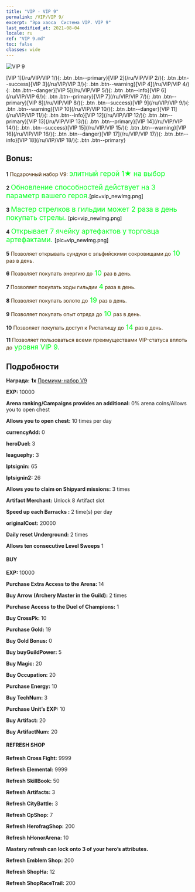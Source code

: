 ```yaml
---
title: "VIP - VIP 9"
permalink: /VIP/VIP 9/
excerpt: "Эра хаоса  Система VIP. VIP 9"
last_modified_at: 2021-08-04
locale: ru
ref: "VIP 9.md"
toc: false
classes: wide
---
```

 ![VIP 9](/images/x/chatPri_vipLv9.png)

 [VIP 1](/ru/VIP/VIP 1/){: .btn .btn--primary}[VIP 2](/ru/VIP/VIP 2/){: .btn .btn--success}[VIP 3](/ru/VIP/VIP 3/){: .btn .btn--warning}[VIP 4](/ru/VIP/VIP 4/){: .btn .btn--danger}[VIP 5](/ru/VIP/VIP 5/){: .btn .btn--info}[VIP 6](/ru/VIP/VIP 6/){: .btn .btn--primary}[VIP 7](/ru/VIP/VIP 7/){: .btn .btn--primary}[VIP 8](/ru/VIP/VIP 8/){: .btn .btn--success}[VIP 9](/ru/VIP/VIP 9/){: .btn .btn--warning}[VIP 10](/ru/VIP/VIP 10/){: .btn .btn--danger}[VIP 11](/ru/VIP/VIP 11/){: .btn .btn--info}[VIP 12](/ru/VIP/VIP 12/){: .btn .btn--primary}[VIP 13](/ru/VIP/VIP 13/){: .btn .btn--primary}[VIP 14](/ru/VIP/VIP 14/){: .btn .btn--success}[VIP 15](/ru/VIP/VIP 15/){: .btn .btn--warning}[VIP 16](/ru/VIP/VIP 16/){: .btn .btn--danger}[VIP 17](/ru/VIP/VIP 17/){: .btn .btn--info}[VIP 18](/ru/VIP/VIP 18/){: .btn .btn--primary}

## Bonus: 

 **1** <span style="color: black"><span style="color: #462800"> Подарочный набор V9: </span><span style="color: black"><span style="color: #00FF1E;font-size:19px">элитный герой 1★ на выбор</span><span style="color: black">

 **2** <span style="color: black"><span style="color: #00FF1E;font-size:19px">Обновление способностей действует на 3 параметр вашего героя.</span><span style="color: black">[pic=vip_newImg.png]</span><span style="color: black">

 **3** <span style="color: black"><span style="color: #00FF1E;font-size:19px"> Мастер стрелков в гильдии может 2 раза в день покупать стрелы. </span><span style="color: black">[pic=vip_newImg.png]</span><span style="color: black">

 **4** <span style="color: black"><span style="color: #00FF1E;font-size:19px"> Открывает 7 ячейку артефактов у торговца артефактами. </span><span style="color: black">[pic=vip_newImg.png]</span><span style="color: black">

 **5** <span style="color: black"><span style="color: #462800"> Позволяет открывать сундуки с эльфийскими сокровищами до</span><span style="color: black"><span style="color: #00FF1E;font-size:19px"> 10 </span><span style="color: black"><span style="color: #462800">раз в день.</span><span style="color: black">

 **6** <span style="color: black"><span style="color: #462800"> Позволяет покупать энергию до</span><span style="color: black"><span style="color: #00FF1E;font-size:19px"> 10 </span><span style="color: black"><span style="color: #462800">раз в день.</span><span style="color: black">

 **7** <span style="color: black"><span style="color: #462800"> Позволяет покупать ходы гильдии </span><span style="color: black"><span style="color: #00FF1E;font-size:19px">4</span><span style="color: black"><span style="color: #462800"> раза в день.</span><span style="color: black">

 **8** <span style="color: black"><span style="color: #462800"> Позволяет покупать золото до</span><span style="color: black"><span style="color: #00FF1E;font-size:19px"> 19 </span><span style="color: black"><span style="color: #462800">раз в день.</span><span style="color: black">

 **9** <span style="color: black"><span style="color: #462800"> Позволяет покупать опыт отряда до</span><span style="color: black"><span style="color: #00FF1E;font-size:19px"> 10 </span><span style="color: black"><span style="color: #462800">раз в день.</span><span style="color: black">

 **10** <span style="color: black"><span style="color: #462800"> Позволяет покупать доступ к Ристалищу до</span><span style="color: black"><span style="color: #00FF1E;font-size:19px"> 14 </span><span style="color: black"><span style="color: #462800">раз в день.</span><span style="color: black">

 **11** <span style="color: black"><span style="color: #462800"> Позволяет пользоваться всеми преимуществами VIP-статуса вплоть до</span><span style="color: black"><span style="color: #00FF1E;font-size:19px"> уровня VIP 9.</span><span style="color: black"><span style="color: #462800"></span><span style="color: black">

## Подробности

 **Награда:** **1x** [Премиум-набор V9](/ItemsRU/con_1305/)

 **EXP:** 10000

 **Arena ranking/Campaigns provides an additional:** 0% arena coins/Allows you to open chest 

 **Allows you to open chest:** 10 times per day

 **currencyAdd:** 0 

 **heroDuel:** 3 

 **leaguephy:** 3 

 **lptsignin:** 65 

 **lptsignin2:** 26 

 **Allows you to claim on Shipyard missions:** 3 times 

 **Artifact Merchant:** Unlock 8 Artifact slot

 **Speed up each Barracks :** 2 time(s) per day 

 **originalCost:** 20000 

 **Daily reset Underground:** 2 times

 **Allows ten consecutive Level Sweeps** 1 

#### BUY

 **EXP:** 10000

 **Purchase Extra Access to the Arena:** 14 

 **Buy Arrow (Archery Master in the Guild):** 2 times

 **Purchase Access to the Duel of Champions:** 1 

 **Buy CrossPk:** 10 

 **Purchase Gold:** 19 

 **Buy Gold Bonus:** 0 

 **Buy buyGuildPower:** 5 

 **Buy Magic:** 20 

 **Buy Occupation:** 20 

 **Purchase Energy:** 10 

 **Buy TechNum:** 3 

 **Purchase Unit’s EXP:** 10 

 **Buy Artifact:** 20 

 **Buy ArtifactNum:** 20 

#### REFRESH SHOP

 **Refresh Cross Fight:** 9999 

 **Refresh Elemental:** 9999 

 **Refresh SkillBook:** 50 

 **Refresh Artifacts:** 3 

 **Refresh CityBattle:** 3 

 **Refresh CpShop:** 7 

 **Refresh HerofragShop:** 200 

 **Refresh hHonorArena:** 10 

 **Mastery refresh can lock onto 3  of your hero’s attributes.**

 **Refresh Emblem Shop:** 200 

 **Refresh ShopHa:** 12 

 **Refresh ShopRaceTrail:** 200 

